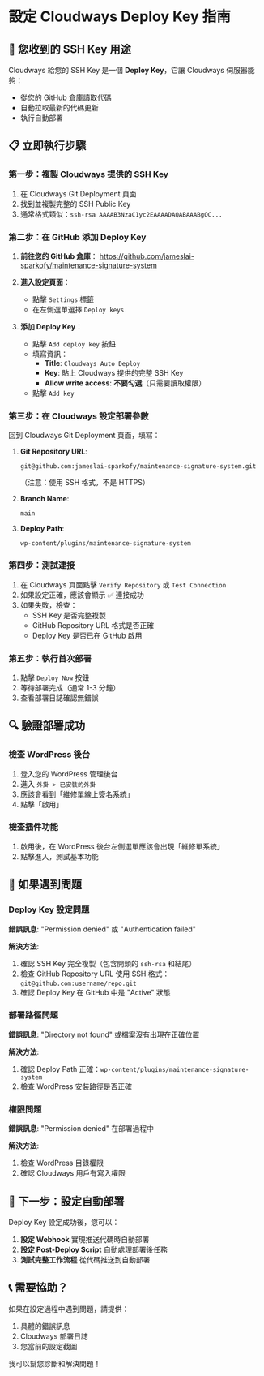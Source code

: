 # 設定 Cloudways Deploy Key 指南

## 🔑 您收到的 SSH Key 用途

Cloudways 給您的 SSH Key 是一個 **Deploy Key**，它讓 Cloudways 伺服器能夠：
- 從您的 GitHub 倉庫讀取代碼
- 自動拉取最新的代碼更新
- 執行自動部署

## 📋 立即執行步驟

### 第一步：複製 Cloudways 提供的 SSH Key

1. 在 Cloudways Git Deployment 頁面
2. 找到並複製完整的 SSH Public Key
3. 通常格式類似：`ssh-rsa AAAAB3NzaC1yc2EAAAADAQABAAABgQC...`

### 第二步：在 GitHub 添加 Deploy Key

1. **前往您的 GitHub 倉庫**：
   https://github.com/jameslai-sparkofy/maintenance-signature-system

2. **進入設定頁面**：
   - 點擊 `Settings` 標籤
   - 在左側選單選擇 `Deploy keys`

3. **添加 Deploy Key**：
   - 點擊 `Add deploy key` 按鈕
   - 填寫資訊：
     - **Title**: `Cloudways Auto Deploy`
     - **Key**: 貼上 Cloudways 提供的完整 SSH Key
     - **Allow write access**: **不要勾選**（只需要讀取權限）
   - 點擊 `Add key`

### 第三步：在 Cloudways 設定部署參數

回到 Cloudways Git Deployment 頁面，填寫：

1. **Git Repository URL**: 
   ```
   git@github.com:jameslai-sparkofy/maintenance-signature-system.git
   ```
   （注意：使用 SSH 格式，不是 HTTPS）

2. **Branch Name**: 
   ```
   main
   ```

3. **Deploy Path**: 
   ```
   wp-content/plugins/maintenance-signature-system
   ```

### 第四步：測試連接

1. 在 Cloudways 頁面點擊 `Verify Repository` 或 `Test Connection`
2. 如果設定正確，應該會顯示 ✅ 連接成功
3. 如果失敗，檢查：
   - SSH Key 是否完整複製
   - GitHub Repository URL 格式是否正確
   - Deploy Key 是否已在 GitHub 啟用

### 第五步：執行首次部署

1. 點擊 `Deploy Now` 按鈕
2. 等待部署完成（通常 1-3 分鐘）
3. 查看部署日誌確認無錯誤

## 🔍 驗證部署成功

### 檢查 WordPress 後台
1. 登入您的 WordPress 管理後台
2. 進入 `外掛 > 已安裝的外掛`
3. 應該會看到「維修單線上簽名系統」
4. 點擊「啟用」

### 檢查插件功能
1. 啟用後，在 WordPress 後台左側選單應該會出現「維修單系統」
2. 點擊進入，測試基本功能

## 🚨 如果遇到問題

### Deploy Key 設定問題
**錯誤訊息**: "Permission denied" 或 "Authentication failed"

**解決方法**:
1. 確認 SSH Key 完全複製（包含開頭的 `ssh-rsa` 和結尾）
2. 檢查 GitHub Repository URL 使用 SSH 格式：`git@github.com:username/repo.git`
3. 確認 Deploy Key 在 GitHub 中是 "Active" 狀態

### 部署路徑問題
**錯誤訊息**: "Directory not found" 或檔案沒有出現在正確位置

**解決方法**:
1. 確認 Deploy Path 正確：`wp-content/plugins/maintenance-signature-system`
2. 檢查 WordPress 安裝路徑是否正確

### 權限問題
**錯誤訊息**: "Permission denied" 在部署過程中

**解決方法**:
1. 檢查 WordPress 目錄權限
2. 確認 Cloudways 用戶有寫入權限

## 🎯 下一步：設定自動部署

Deploy Key 設定成功後，您可以：

1. **設定 Webhook** 實現推送代碼時自動部署
2. **設定 Post-Deploy Script** 自動處理部署後任務
3. **測試完整工作流程** 從代碼推送到自動部署

## 📞 需要協助？

如果在設定過程中遇到問題，請提供：
1. 具體的錯誤訊息
2. Cloudways 部署日誌
3. 您當前的設定截圖

我可以幫您診斷和解決問題！